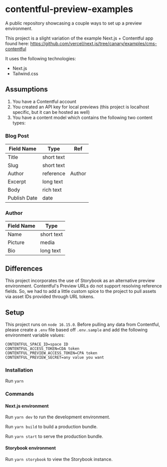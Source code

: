 # contentful-preview-examples
A public repository showcasing a couple ways to set up a preview environment.

This project is a slight variation of the example Next.js + Contentful app found here: https://github.com/vercel/next.js/tree/canary/examples/cms-contentful

It uses the following technologies:
* Next.js
* Tailwind.css

## Assumptions
1. You have a Contentful account
2. You created an API key for local previews (this project is localhost specific, but it can be hosted as well)
3. You have a content model which contains the following two content types:

### Blog Post
| Field Name  | Type | Ref |
| ------------- | ------------- | ------------- |
| Title  | short text  | |
| Slug  | short text  | |
| Author | reference | Author |
| Excerpt | long text | |
| Body | rich text | |
| Publish Date | date | |

### Author
| Field Name  | Type |
| ------------- | ------------- |
| Name  | short text  |
| Picture  | media  |
| Bio | long text |

## Differences
This project incorporates the use of Storybook as an alternative preview environment. Contentful's Preview URLs do not support resolving reference fields. So, we had to add a little custom spice to the project to pull assets via asset IDs provided through URL tokens.

## Setup
This project runs on `node 16.15.0`. Before pulling any data from Contentful, please create a `.env` file based off `.env.sample` and add the following environment variable values:

```
CONTENTFUL_SPACE_ID=space ID
CONTENTFUL_ACCESS_TOKEN=CDA token
CONTENTFUL_PREVIEW_ACCESS_TOKEN=CPA token
CONTENTFUL_PREVIEW_SECRET=any value you want
```

### Installation
Run `yarn`

### Commands
#### Next.js environment
Run `yarn dev` to run the development environment.

Run `yarn build` to build a production bundle.

Run `yarn start` to serve the production bundle.

#### Storybook environment
Run `yarn storybook` to view the Storybook instance.
